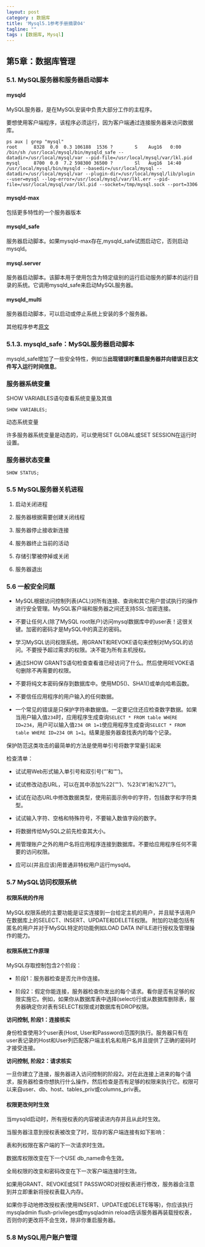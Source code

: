 ```yaml
---
layout: post
category : 数据库
title: 'Mysql5.1参考手册摘录04'
tagline: ""
tags : [数据库, Mysql]
---
```


## 第5章：数据库管理

### 5.1. MySQL服务器和服务器启动脚本

#### mysqld

MySQL服务器，是在MySQL安装中负责大部分工作的主程序。

要想使用客户端程序，该程序必须运行，因为客户端通过连接服务器来访问数据库。

<!--break-->

	ps aux | grep "mysql"
	root      8328  0.0  0.3 106188  1536 ?        S    Aug16   0:00 /bin/sh /usr/local/mysql/bin/mysqld_safe --datadir=/usr/local/mysql/var --pid-file=/usr/local/mysql/var/lkl.pid
	mysql     8700  0.0  7.2 598300 36500 ?        Sl   Aug16  14:40 /usr/local/mysql/bin/mysqld --basedir=/usr/local/mysql --datadir=/usr/local/mysql/var --plugin-dir=/usr/local/mysql/lib/plugin --user=mysql --log-error=/usr/local/mysql/var/lkl.err --pid-file=/usr/local/mysql/var/lkl.pid --socket=/tmp/mysql.sock --port=3306

#### mysqld-max

包括更多特性的一个服务器版本

#### mysqld_safe

服务器启动脚本。如果mysqld-max存在,mysqld_safe试图启动它，否则启动mysqld。

#### mysql.server

服务器启动脚本。该脚本用于使用包含为特定级别的运行启动服务的脚本的运行目录的系统。它调用mysqld_safe来启动MySQL服务器。

#### mysqld_multi

服务器启动脚本，可以启动或停止系统上安装的多个服务器。

其他程序参考[原文](http://dev.mysql.com/doc/refman/5.1/zh/database-administration.html)

### 5.1.3. mysqld_safe：MySQL服务器启动脚本

mysqld_safe增加了一些安全特性，例如当**出现错误时重启服务器并向错误日志文件写入运行时间信息**。

### 服务器系统变量

SHOW VARIABLES语句查看系统变量及其值

	SHOW VARIABLES;

动态系统变量

许多服务器系统变量是动态的，可以使用SET GLOBAL或SET SESSION在运行时设置。

### 服务器状态变量

	SHOW STATUS;

### 5.5 MySQL服务器关机进程

1. 启动关闭进程

2. 服务器根据需要创建关闭线程

3. 服务器停止接收新连接

4. 服务器终止当前的活动

5. 存储引擎被停掉或关闭

6. 服务器退出

### 5.6 一般安全问题

- MySQL根据访问控制列表(ACL)对所有连接、查询和其它用户尝试执行的操作进行安全管理。MySQL客户端和服务器之间还支持SSL-加密连接。

- 不要让任何人(除了MySQL root账户)访问mysql数据库中的user表！这很关键。加密的密码才是MySQL中的真正的密码。

- 学习MySQL访问权限系统。用GRANT和REVOKE语句来控制对MySQL的访问。不要授予超过需求的权限。决不能为所有主机授权。

- 通过SHOW GRANTS语句检查查看谁已经访问了什么。然后使用REVOKE语句删除不再需要的权限。

- 不要将纯文本密码保存到数据库中。使用MD5()、SHA1()或单向哈希函数。

- 不要信任应用程序的用户输入的任何数据。

- 一个常见的错误是只保护字符串数据值。一定要记住还应检查数字数据。如果当用户输入值`234`时，应用程序生成查询`SELECT * FROM table WHERE ID=234`，用户可以输入值`234 OR 1=1`使应用程序生成查询`SELECT * FROM table WHERE ID=234 OR 1=1`。结果是服务器查找表内的每个记录。

保护防范这类攻击的最简单的方法是使用单引号将数字常量引起来

检查清单：

- 试试用Web形式输入单引号和双引号(‘'’和‘"’)。

- 试试修改动态URL，可以在其中添加%22(‘"’)、%23(‘#’)和%27(‘'’)。

- 试试在动态URL中修改数据类型，使用前面示例中的字符，包括数字和字符类型。

- 试试输入字符、空格和特殊符号，不要输入数值字段的数字。

- 将数据传给MySQL之前先检查其大小。

- 用管理账户之外的用户名将应用程序连接到数据库。不要给应用程序任何不需要的访问权限。

- 应可以(并且应该)用普通非特权用户运行mysqld。

### 5.7 MySQL访问权限系统

#### 权限系统的作用

MySQL权限系统的主要功能是证实连接到一台给定主机的用户，并且赋予该用户在数据库上的SELECT、INSERT、UPDATE和DELETE权限。
附加的功能包括有匿名的用户并对于MySQL特定的功能例如LOAD DATA INFILE进行授权及管理操作的能力。

#### 权限系统工作原理

MySQL存取控制包含2个阶段：

- 阶段1：服务器检查是否允许你连接。

- 阶段2：假定你能连接，服务器检查你发出的每个请求。看你是否有足够的权限实施它。例如，如果你从数据库表中选择(select)行或从数据库删除表，服务器确定你对表有SELECT权限或对数据库有DROP权限。

**访问控制, 阶段1：连接核实**

身份检查使用3个user表(Host, User和Password)范围列执行。服务器只有在user表记录的Host和User列匹配客户端主机名和用户名并且提供了正确的密码时才接受连接。

**访问控制, 阶段2：请求核实**

一旦你建立了连接，服务器进入访问控制的阶段2。对在此连接上进来的每个请求，服务器检查你想执行什么操作，然后检查是否有足够的权限来执行它。权限可以来自user、db、host、tables_priv或columns_priv表。

#### 权限更改何时生效

当mysqld启动时，所有授权表的内容被读进内存并且从此时生效。

当服务器注意到授权表被改变了时，现存的客户端连接有如下影响：

表和列权限在客户端的下一次请求时生效。

数据库权限改变在下一个USE db_name命令生效。

全局权限的改变和密码改变在下一次客户端连接时生效。

如果用GRANT、REVOKE或SET PASSWORD对授权表进行修改，服务器会注意到并立即重新将授权表载入内存。

如果你手动地修改授权表(使用INSERT、UPDATE或DELETE等等)，你应该执行mysqladmin flush-privileges或mysqladmin reload告诉服务器再装载授权表，否则你的更改将不会生效，除非你重启服务器。

### 5.8 MySQL用户账户管理
